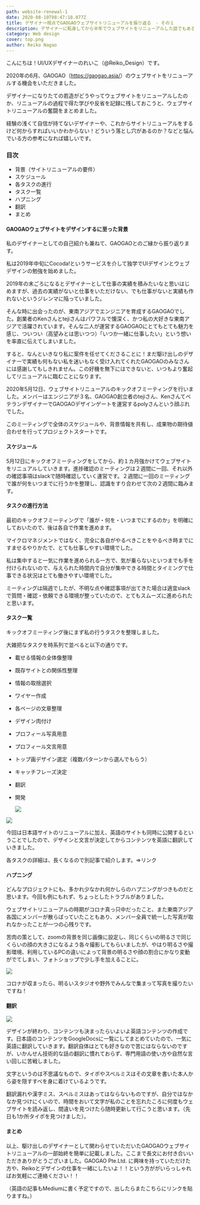 ```yaml
---
path: website-renewal-1
date: 2020-08-10T08:47:18.077Z
title: デザイナー視点でGAOGAOウェブサイトリニューアルを振り返る　- その１
description: デザイナーに転身してから半年でウェブサイトをリニューアルした話でもある
category: Web design
cover: top.png
author: Reiko Nagao
---
```

<!--StartFragment-->

こんにちは！UI/UXデザイナーのれいこ（@Reiko_Design）です。

2020年の6月、GAOGAO（<https://gaogao.asia/>）のウェブサイトをリニューアルする機会をいただきました。

デザイナーになりたての若造がどうやってウェブサイトをリニューアルしたのか、リニューアルの過程で得た学びや反省を記録に残しておこうと、ウェブサイトリニューアルの奮闘をまとめました。

経験の浅くて自信が持てないデザイナーや、これからサイトリニューアルをするけど何からすればいいかわからない！どういう落とし穴があるのか？などと悩んでいる方の参考になれば嬉しいです。

### 目次

* 背景（サイトリニューアルの要件）
* スケジュール
* 各タスクの進行
* タスク一覧
* ハプニング
* 翻訳
* まとめ

#### GAOGAOウェブサイトをデザインするに至った背景

私のデザイナーとしての自己紹介も兼ねて、GAOGAOとのご縁から振り返ります。

私は2019年中旬にCocoda!というサービスを介して独学でUIデザインとウェブデザインの勉強を始めました。

2019年の末ごろになるとデザイナーとして仕事の実績を積みたいなと思いはじめますが、過去の実績がないと仕事をいただけない、でも仕事がないと実績も作れないというジレンマに陥っていました。

そんな時に出会ったのが、東南アジアでエンジニアを育成するGAOGAOでした。創業者のKenさんとtejiさんはパワフルで懐深く、かつ私の大好きな東南アジアで活躍されています。そんな二人が運営するGAOGAOにとてもとても魅力を感じ、ついつい（高望みとは思いつつ）「いつか一緒に仕事したい」という想いを率直に伝えてしまいました。

すると、なんといきなり私に案件を任せてくださることに！まだ駆け出しのデザイナーで実績も何もない私を迷いもなく受け入れてくれたGAOGAOのみなさんには感謝してもしきれません。この好機を無下にはできないと、いつもより奮起してリニューアルに臨むことになります。

2020年5月12日、ウェブサイトリニューアルのキックオフミーティングを行いました。メンバーはエンジニアが３名、GAOGAO創立者のtejiさん、KenさんてベテランデザイナーでGAOGAOデザインゲートを運営するpolyさんという顔ぶれでした。

このミーティングで全体のスケジュールや、背景情報を共有し、成果物の期待値合わせを行ってプロジェクトスタートです。

#### スケジュール

5月12日にキックオフミーティングをしてから、約１カ月強かけてウェブサイトをリニュアルしていきます。進捗確認のミーティングは２週間に一回、それ以外の確認事項はslackで随時確認していく運営です。２週間に一回のミーティングで誰が何をいつまでに行うかを整理し、認識をすり合わせて次の２週間に臨みます。

#### タスクの進行方法

最初のキックオフミーティングで「誰が・何を・いつまでにするのか」を明確にしておいたので、後は各自で作業を進めます。

マイクロマネジメントではなく、完全に各自がやるべきことをやるべき時までにすませるやりかたで、とても仕事しやすい環境でした。

私は集中すると一気に作業を進められる一方で、気が乗らないといつまでも手を付けられないので、与えられた時間内で自分が集中できる時間とタイミングで仕事できる状況はとても働きやすい環境でした。

ミーティングは隔週でしたが、不明な点や確認事項が出てきた場合は適宜slackで質問・確認・依頼できる環境が整っていたので、とてもスムーズに進められたと思います。

#### タスク一覧

キックオフミーティング後にまず私の行うタスクを整理しました。

大雑把なタスクを時系列で並べると以下の通りです。

* 載せる情報の全体像整理
* 既存サイトとの関係性整理
* 情報の取捨選択
* ワイヤー作成
* 各ページの文章整理
* デザイン肉付け
* プロフィール写真用意
* プロフィール文言用意
* トップ画デザイン選定（複数パターンから選んでもらう）
* キャッチフレーズ決定
* 翻訳
* 開発

  ![](design-variation.png)

![](情報整理.png)

今回は日本語サイトのリニューアルに加え、英語のサイトも同時に公開するということでしたので、デザインと文言が決定してからコンテンツを英語に翻訳していきました。

各タスクの詳細は、長くなるので別記事で紹介します。⇒リンク

#### ハプニング

どんなプロジェクトにも、多かれ少なかれ何かしらのハプニングがつきものだと思います。今回も例にもれず、ちょっとしたトラブルがありました。

ウェブサイトリニューアルの時期がコロナ真っ只中だったこと、また東南アジア各国にメンバーが散らばっていたこともあり、メンバー全員で統一した写真が取れなかったことが一つの心残りです。

苦肉の策として、zoomの背景を同じ画像に設定し、同じくらいの明るさで同じくらいの顔の大きさになるよう各々撮影してもらいましたが、やはり明るさや撮影環境、利用しているPCの違いによって背景の明るさや顔の割合にかなり変動がでてしまい、フォトショップで少し手を加えることに。

![](face.png)

コロナが収まったら、明るいスタジオや野外でみんなで集まって写真を撮りたいですね！

#### 翻訳

![](translation.png)

デザインが終わり、コンテンツも決まったらいよいよ英語コンテンツの作成です。日本語のコンテンツをGoogleDocsに一覧にしてまとめていたので、一気に英語に翻訳していきます。翻訳自体はとても好きなので苦にはならないのですが、いかんせん技術的な話の翻訳に慣れておらず、専門用語の使い方や自然な言い回しに苦戦しました。

文字というのは不思議なもので、タイポやスペルミスはその文章を書いた本人から姿を隠すすべを身に着けているようです。

翻訳漏れや漢字ミス、スペルミスはあってはならないものですが、自分ではなかなか見つけにくいので、時間をおいて文字が私のことを忘れたころに何度もウェブサイトを読み返し、間違いを見つけたら随時更新して行こうと思います。（先日も1か所タイポを見つけました）。

#### まとめ

以上、駆け出しのデザイナーとして関わらせていただいたGAOGAOウェブサイトリニューアルの一部始終を簡単に記載しました。ここまで長文にお付き合いいただきありがとうございました。GAOGAO Pte.Ltd. に興味を持っていただけた方や、Reikoとデザインの仕事を一緒にしたいよ！！という方ががいらっしゃればお気軽にご連絡ください！！

（英語の記事もMediumに書く予定ですので、出したらまたこちらにリンクを貼りますね。）

<!--EndFragment-->